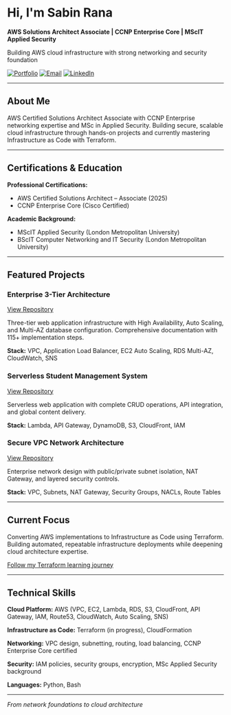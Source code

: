 # Hi, I'm Sabin Rana

**AWS Solutions Architect Associate | CCNP Enterprise Core | MScIT Applied Security**

Building AWS cloud infrastructure with strong networking and security foundation

[![Portfolio](https://img.shields.io/badge/🌐_Portfolio_Website-4285F4?style=flat)]([https://sabin-rana.github.io/sabinrana.github.io/](https://sabin-rana.github.io/sabinrana-portfolio/))
[![Email](https://img.shields.io/badge/Email_Me-contactsabinrana@gmail.com-D14836?style=flat)](mailto:contactsabinrana@gmail.com)
[![LinkedIn](https://img.shields.io/badge/Connect_LinkedIn-0077B5?style=flat&logo=linkedin)](https://linkedin.com/in/sabin-rana-377729153/)

---

## About Me

AWS Certified Solutions Architect Associate with CCNP Enterprise networking expertise and MSc in Applied Security. Building secure, scalable cloud infrastructure through hands-on projects and currently mastering Infrastructure as Code with Terraform.

---

## Certifications & Education

**Professional Certifications:**

- AWS Certified Solutions Architect – Associate (2025)
- CCNP Enterprise Core (Cisco Certified)

**Academic Background:**

- MScIT Applied Security (London Metropolitan University)
- BScIT Computer Networking and IT Security (London Metropolitan University)

---

## Featured Projects

### Enterprise 3-Tier Architecture

[View Repository](https://github.com/Sabin-Rana/aws-3tier-architecture)

Three-tier web application infrastructure with High Availability, Auto Scaling, and Multi-AZ database configuration. Comprehensive documentation with 115+ implementation steps.

**Stack:** VPC, Application Load Balancer, EC2 Auto Scaling, RDS Multi-AZ, CloudWatch, SNS

### Serverless Student Management System

[View Repository](https://github.com/Sabin-Rana/aws-serverless-architecture-showcase)

Serverless web application with complete CRUD operations, API integration, and global content delivery.

**Stack:** Lambda, API Gateway, DynamoDB, S3, CloudFront, IAM

### Secure VPC Network Architecture

[View Repository](https://github.com/Sabin-Rana/aws-vpc-network-isolation)

Enterprise network design with public/private subnet isolation, NAT Gateway, and layered security controls.

**Stack:** VPC, Subnets, NAT Gateway, Security Groups, NACLs, Route Tables

---

## Current Focus

Converting AWS implementations to Infrastructure as Code using Terraform. Building automated, repeatable infrastructure deployments while deepening cloud architecture expertise.

[Follow my Terraform learning journey](https://github.com/Sabin-Rana/terraform-learning-journey)

---

## Technical Skills

**Cloud Platform:** AWS (VPC, EC2, Lambda, RDS, S3, CloudFront, API Gateway, IAM, Route53, CloudWatch, Auto Scaling, SNS)

**Infrastructure as Code:** Terraform (in progress), CloudFormation

**Networking:** VPC design, subnetting, routing, load balancing, CCNP Enterprise Core certified

**Security:** IAM policies, security groups, encryption, MSc Applied Security background

**Languages:** Python, Bash

---

*From network foundations to cloud architecture*
